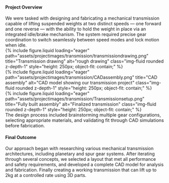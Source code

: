 <!-- 🧭 Project Overview -->
<h4 class="text-center mt-5">Project Overview</h4>
<div class="text-center my-4">
  We were tasked with designing and fabricating a mechanical transmission capable of lifting suspended weights at two distinct speeds — one forward and one reverse — with the ability to hold the weight in place via an integrated idle/brake mechanism. The system required precise gear coordination to switch seamlessly between speed modes and lock motion when idle.
</div>

<!-- 🖼️ Image Gallery -->
<div class="row justify-content-center text-center mt-4">
  <div class="col-sm-4 mb-3">
    {% include figure.liquid loading="eager" path="assets/projectimages/transmission/transmissiondrawing.png" title="Transmission drawing" alt="rough drawing" class="img-fluid rounded z-depth-1" style="height: 250px; object-fit: contain;" %}
  </div>
  <div class="col-sm-4 mb-3">
    {% include figure.liquid loading="eager" path="assets/projectimages/transmission/CADassembly.png" title="CAD assembly" alt="CAD model showing our transmission project" class="img-fluid rounded z-depth-1" style="height: 250px; object-fit: contain;" %}
  </div>
  <div class="col-sm-4 mb-3">
    {% include figure.liquid loading="eager" path="assets/projectimages/transmission/Transmissionsetup.png" title="Fully built assembly" alt="Finalized transmission" class="img-fluid rounded z-depth-1" style="height: 250px; object-fit: contain;" %}
  </div>
</div>

<div class="text-center caption mt-2 text-muted" style="font-size: 0.9rem;">
  The design process included brainstorming multiple gear configurations, selecting appropriate materials, and validating fit through CAD simulations before fabrication.
</div>

<!-- 🔧 Final Outcome -->
<h4 class="text-center mt-5">Final Outcome</h4>
<div class="text-center my-4">
  Our approach began with researching various mechanical transmission architectures, including planetary and spur gear systems. After iterating through several concepts, we selected a layout that met all performance and safety requirements, and developed a complete CAD model for analysis and fabrication. Finally creating a working transmission that can lift up to 2kg at a controlled rate using 3D parts. 
</div>
